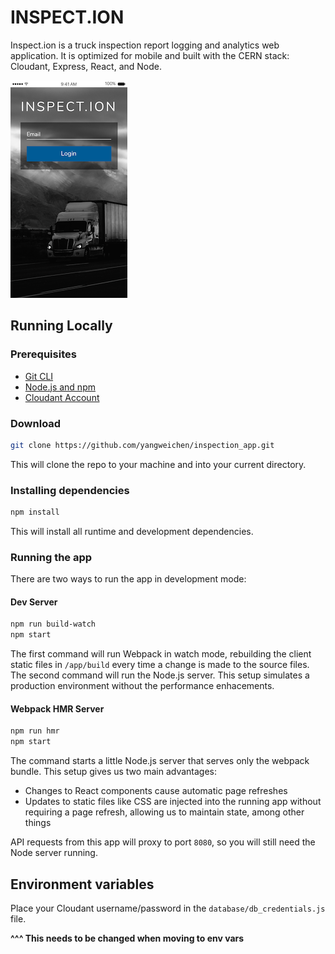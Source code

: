 # INSPECT.ION 

Inspect.ion is a truck inspection report logging and analytics web application. It is optimized for mobile and built with the CERN stack: Cloudant, Express, React, and Node.

![Inspection Home](./.github/login.png)

## Running Locally

### Prerequisites
- [Git CLI](https://git-scm.com/book/en/v2/Getting-Started-The-Command-Line) 
- [Node.js and npm](https://nodejs.org/en/)
- [Cloudant Account](https://cloudant.com/)

### Download

```sh
git clone https://github.com/yangweichen/inspection_app.git
```

This will clone the repo to your machine and into your current directory.

### Installing dependencies

```sh
npm install
```

This will install all runtime and development dependencies.

### Running the app

There are two ways to run the app in development mode:

#### Dev Server

```sh
npm run build-watch
npm start
```

The first command will run Webpack in watch mode, rebuilding the client static files in `/app/build` every time a change is made to the source files. The second command will run the Node.js server. This setup simulates a production environment without the performance enhacements.

#### Webpack HMR Server

```sh
npm run hmr
npm start
```

The command starts a little Node.js server that serves only the webpack bundle. This setup gives us two main advantages:

- Changes to React components cause automatic page refreshes
- Updates to static files like CSS are injected into the running app without requiring a page refresh, allowing us to maintain state, among other things

API requests from this app will proxy to port `8080`, so you will still need the Node server running.

## Environment variables

Place your Cloudant username/password in the `database/db_credentials.js` file.

**^^^ This needs to be changed when moving to env vars**
